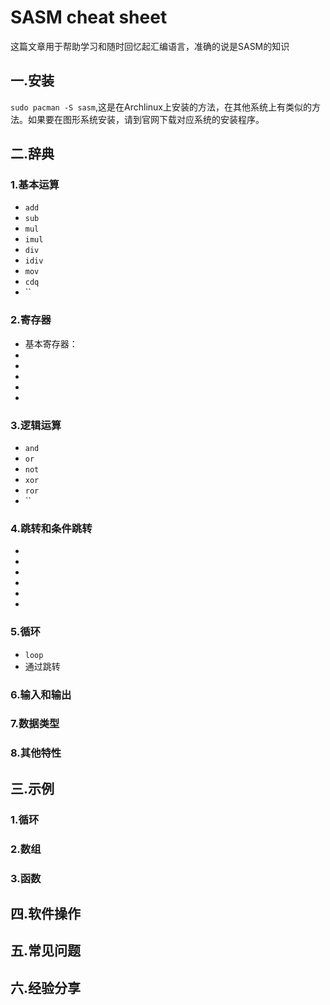 # SASM cheat sheet
这篇文章用于帮助学习和随时回忆起汇编语言，准确的说是SASM的知识

## 一.安装
`sudo pacman -S sasm`,这是在Archlinux上安装的方法，在其他系统上有类似的方法。如果要在图形系统安装，请到官网下载对应系统的安装程序。

## 二.辞典
### 1.基本运算
* `add`
* `sub`
* `mul`
* `imul`
* `div`
* `idiv`
* `mov`
* `cdq`
* ``

### 2.寄存器
* 基本寄存器：
* 
* 
* 
* 
* 

### 3.逻辑运算
* `and`
* `or`
* `not`
* `xor`
* `ror`
* ``

### 4.跳转和条件跳转
* 
* 
* 
* 
* 
* 

### 5.循环
* `loop`
* 通过跳转

### 6.输入和输出

### 7.数据类型

### 8.其他特性


## 三.示例
### 1.循环

### 2.数组

### 3.函数


## 四.软件操作


## 五.常见问题


## 六.经验分享

